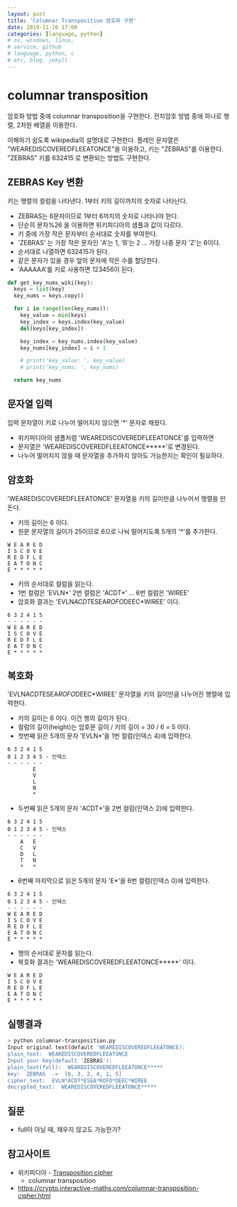 ```yaml
---
layout: post
title: 'Columnar Transposition 암호화 구현'
date: 2019-11-16 17:00
categories: [language, python]
# os, windows, linux, 
# service, github
# language, python, c
# etc, blog, jekyll
---
```


# columnar transposition
암호화 방법 중에 columnar transposition을 구현한다.
전치암호 방법 중에 하나로 행렬, 2차원 배열을 이용한다.

이해하기 쉽도록 wikipedia의 설명대로 구현한다. 플레인 문자열은 "WEAREDISCOVEREDFLEEATONCE"을 이용하고, 키는 "ZEBRAS"를 이용한다.
"ZEBRAS" 키를 632415 로 변환되는 방법도 구현한다.

## ZEBRAS Key 변환
키는 행렬의 컬럼을 나타낸다. 1부터 키의 길이까지의 숫자로 나타난다.
* ZEBRAS는 6문자이므로 1부터 6까지의 숫자로 나타나야 한다.
* 단순히 문자%26 을 이용하면 위키피디아의 샘플과 값이 다르다.
* 키 중에 가장 작은 문자부터 순서대로 숫자를 부여한다.
* 'ZEBRAS' 는 가장 작은 문자인 'A'는 1, 'B'는 2 ... 가장 나중 문자 'Z'는 6이다.
* 순서대로 나열하면 632415가 된다.
* 같은 문자가 있을 경우 앞의 문자에 작은 수를 할당한다.
* 'AAAAAA'를 키로 사용하면 123456이 된다.

```python
def get_key_nums_wiki(key):
  keys = list(key)
  key_nums = keys.copy()

  for i in range(len(key_nums)):
    key_value = min(keys)
    key_index = keys.index(key_value)
    del(keys[key_index])

    key_index = key_nums.index(key_value)
    key_nums[key_index] = i + 1

    # print('key_value: ', key_value)
    # print('key_nums: ', key_nums)

  return key_nums
```
## 문자열 입력
입력 문자열이 키로 나누어 떨어지지 않으면 '*' 문자로 채웠다.
* 위키피디아의 샘플처럼 'WEAREDISCOVEREDFLEEATONCE'를 입력하면
* 문자열은 'WEAREDISCOVEREDFLEEATONCE*****'로 변경된다.
* 나누어 떨어지지 않을 때 문자열을 추가하지 않아도 가능한지는 확인이 필요하다. 

## 암호화
'WEAREDISCOVEREDFLEEATONCE' 문자열을 키의 길이만큼 나누어서 행렬을 만든다.
* 키의 길이는 6 이다.
* 원문 문자열의 길이가 25이므로 6으로 나눠 떨어지도록 5개의 '*'를 추가한다.
```
W E A R E D
I S C O V E 
R E D F L E 
E A T O N C 
E * * * * *
```

* 키의 순서대로 컬럼을 읽는다.
* 1번 컬럼은 'EVLN*' 2번 컬럼은 'ACDT*' ... 6번 컬럼은 'WIREE'
* 암호화 결과는 'EVLN*ACDT*ESEA*ROFO*DEEC*WIREE' 이다.
```
6 3 2 4 1 5
- - - - - -
W E A R E D
I S C O V E 
R E D F L E 
E A T O N C 
E * * * * *
```

## 복호화
'EVLN*ACDT*ESEA*ROFO*DEEC*WIREE' 문자열을 키의 길이만큼 나누어진 행렬에 입력한다.
* 키의 길이는 6 이다. 이건 행의 길이가 된다.
* 컬럼의 길이(height)는 암호문 길이 / 키의 길이 = 30 / 6 = 5 이다.
* 첫번째 읽은 5개의 문자 'EVLN*'을 1번 컬럼(인덱스 4)에 입력한다.
```
6 3 2 4 1 5
0 1 2 3 4 5 - 인덱스
- - - - - -
        E
        V 
        L 
        N 
        *
```
* 두번째 읽은 5개의 문자 'ACDT*'을 2번 컬럼(인덱스 2)에 입력한다.
```
6 3 2 4 1 5
0 1 2 3 4 5 - 인덱스
- - - - - -
    A   E
    C   V 
    D   L 
    T   N 
    *   *
```
* 6번째 마지막으로 읽은 5개의 문자 'E*'을 6번 컬럼(인덱스 0)에 입력한다.
```
6 3 2 4 1 5
0 1 2 3 4 5 - 인덱스
- - - - - -
W E A R E D
I S C O V E 
R E D F L E 
E A T O N C 
E * * * * *
```
* 행의 순서대로 문자를 읽는다.
* 복호화 결과는 'WEAREDISCOVEREDFLEEATONCE*****' 이다.
```
W E A R E D
I S C O V E 
R E D F L E 
E A T O N C 
E * * * * *
```

## 실행결과

```bash
> python columnar-transposition.py
Input original text(default 'WEAREDISCOVEREDFLEEATONCE):
plain_text:  WEAREDISCOVEREDFLEEATONCE
Input your key(default 'ZEBRAS'):
plain_text(full):  WEAREDISCOVEREDFLEEATONCE*****
key:  ZEBRAS  ->  [6, 3, 2, 4, 1, 5]
cipher_text:  EVLN*ACDT*ESEA*ROFO*DEEC*WIREE
decrypted_text:  WEAREDISCOVEREDFLEEATONCE*****
```

## 질문
* full이 아닐 때, 채우지 않고도 가능한가?

## 참고사이트
* 위키피디아 - [Transposition cipher](https://en.wikipedia.org/wiki/Transposition_cipher)
  - columnar transposition
* https://crypto.interactive-maths.com/columnar-transposition-cipher.html